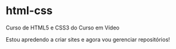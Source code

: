 # html-css
 Curso de HTML5 e CSS3 do Curso em Vídeo

 Estou apredendo a criar sites e agora vou gerenciar repositórios!

 <a href= "https://neon-ventura.github.io/html-css/Exercicios/desafio03/android">
